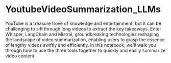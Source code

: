 # YoutubeVideoSummarization_LLMs
YouTube is a treasure trove of knowledge and entertainment, but it can be challenging to sift through long videos to extract the key takeaways. 
Enter Whisper, LangChain and Mistral, groundbreaking technologies reshaping the landscape of video summarization, enabling users to grasp the essence of lengthy videos swiftly and efficiently. 
In this notebook, we'll walk you through how to use the three tools together to quickly and easily summarize video content. 

